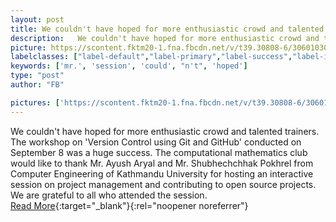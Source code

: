 ```yaml
---
layout: post
title: We couldn't have hoped for more enthusiastic crowd and talented trainers.
description:   We couldn't have hoped for more enthusiastic crowd and talented trainers. The workshop on 'Version Control using Git and GitHub' conducted on September 8 was a huge success. The computational mathematics club would like to thank Mr. Ayush Aryal and Mr. Shubhechchhak Pokhrel from Computer Engineering of Kathmandu University for hosting an interactive session on project management and contributing to open source projects. We are grateful to all who attended the session.  
picture: https://scontent.fktm20-1.fna.fbcdn.net/v/t39.30808-6/306010304_529175975876136_52678980400159974_n.jpg?stp=dst-jpg_p720x720&_nc_cat=111&cb=99be929b-59f725be&ccb=1-7&_nc_sid=730e14&_nc_ohc=w07zYWLehhgAX-v6i8B&_nc_ht=scontent.fktm20-1.fna&oh=00_AfDKiv5u7mUzbcISpWpEJP5osxBscZ9Baev3gOn_4D-w9g&oe=649224FD
labelclasses: ["label-default","label-primary","label-success","label-info","label-warning","label-danger"]
keywords: ['mr.', 'session', 'could', "n't", 'hoped']
type: "post"
author: "FB"

pictures: ['https://scontent.fktm20-1.fna.fbcdn.net/v/t39.30808-6/306010304_529175975876136_52678980400159974_n.jpg?stp=dst-jpg_p720x720&_nc_cat=111&cb=99be929b-59f725be&ccb=1-7&_nc_sid=730e14&_nc_ohc=w07zYWLehhgAX-v6i8B&_nc_ht=scontent.fktm20-1.fna&oh=00_AfDKiv5u7mUzbcISpWpEJP5osxBscZ9Baev3gOn_4D-w9g&oe=649224FD', 'https://scontent.fktm20-1.fna.fbcdn.net/v/t39.30808-6/306334054_529175965876137_2614286387068406190_n.jpg?stp=dst-jpg_p720x720&_nc_cat=103&cb=99be929b-59f725be&ccb=1-7&_nc_sid=730e14&_nc_ohc=GljY4-rGaNUAX8PMNjZ&_nc_ht=scontent.fktm20-1.fna&oh=00_AfB_ipDBgYNw1FTu2KNXrFKmBuoRVvdDtm_EX-kU1T105w&oe=64912738', 'https://scontent.fktm20-1.fna.fbcdn.net/v/t39.30808-6/305922799_529175962542804_9155222499410100471_n.jpg?stp=dst-jpg_p720x720&_nc_cat=107&cb=99be929b-59f725be&ccb=1-7&_nc_sid=730e14&_nc_ohc=gr3QnaLPRq0AX_NtoLf&_nc_ht=scontent.fktm20-1.fna&oh=00_AfCs-AqGSQEERX0hc7cvyDdrFVZHG_duvCwxB2gAPpCbZw&oe=6490DA9B', 'https://scontent.fktm20-1.fna.fbcdn.net/v/t39.30808-6/305886819_529175952542805_3514819956160520021_n.jpg?stp=dst-jpg_p720x720&_nc_cat=100&cb=99be929b-59f725be&ccb=1-7&_nc_sid=730e14&_nc_ohc=fmEU2lUogAYAX8pKra6&_nc_ht=scontent.fktm20-1.fna&oh=00_AfCWVeB2-iPuudFR8iX7t3eUZOZTOciDpOQTPYcQ2Y_Jtg&oe=64910437', 'https://scontent.fktm20-1.fna.fbcdn.net/v/t39.30808-6/306525506_529175955876138_6517672151885141008_n.jpg?stp=dst-jpg_p720x720&_nc_cat=107&cb=99be929b-59f725be&ccb=1-7&_nc_sid=730e14&_nc_ohc=YBj96lXdrM0AX-7Klnt&_nc_ht=scontent.fktm20-1.fna&oh=00_AfBptK-LdUo7xRvHsCYWi1wb8kRT470z5E2ZiYE_wAobIA&oe=6490F400']
---
```

  We couldn't have hoped for more enthusiastic crowd and talented trainers. The workshop on 'Version Control using Git and GitHub' conducted on September 8 was a huge success. The computational mathematics club would like to thank Mr. Ayush Aryal and Mr. Shubhechchhak Pokhrel from Computer Engineering of Kathmandu University for hosting an interactive session on project management and contributing to open source projects. We are grateful to all who attended the session.  <br>[Read More](#){:target="_blank"}{:rel="noopener noreferrer"}